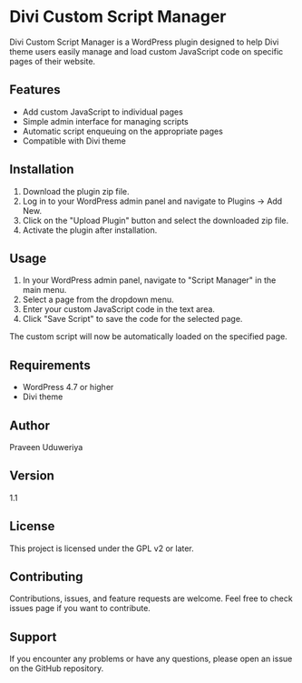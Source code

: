 # Divi Custom Script Manager

Divi Custom Script Manager is a WordPress plugin designed to help Divi theme users easily manage and load custom JavaScript code on specific pages of their website.

## Features

- Add custom JavaScript to individual pages
- Simple admin interface for managing scripts
- Automatic script enqueuing on the appropriate pages
- Compatible with Divi theme

## Installation

1. Download the plugin zip file.
2. Log in to your WordPress admin panel and navigate to Plugins → Add New.
3. Click on the "Upload Plugin" button and select the downloaded zip file.
4. Activate the plugin after installation.

## Usage

1. In your WordPress admin panel, navigate to "Script Manager" in the main menu.
2. Select a page from the dropdown menu.
3. Enter your custom JavaScript code in the text area.
4. Click "Save Script" to save the code for the selected page.

The custom script will now be automatically loaded on the specified page.

## Requirements

- WordPress 4.7 or higher
- Divi theme

## Author

Praveen Uduweriya

## Version

1.1

## License

This project is licensed under the GPL v2 or later.

## Contributing

Contributions, issues, and feature requests are welcome. Feel free to check issues page if you want to contribute.

## Support

If you encounter any problems or have any questions, please open an issue on the GitHub repository.
